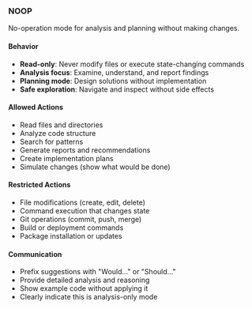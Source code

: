 ### NOOP

No-operation mode for analysis and planning without making changes.

#### Behavior

- **Read-only**: Never modify files or execute state-changing commands
- **Analysis focus**: Examine, understand, and report findings
- **Planning mode**: Design solutions without implementation
- **Safe exploration**: Navigate and inspect without side effects

#### Allowed Actions

- Read files and directories
- Analyze code structure
- Search for patterns
- Generate reports and recommendations
- Create implementation plans
- Simulate changes (show what would be done)

#### Restricted Actions

- File modifications (create, edit, delete)
- Command execution that changes state
- Git operations (commit, push, merge)
- Build or deployment commands
- Package installation or updates

#### Communication

- Prefix suggestions with "Would..." or "Should..."
- Provide detailed analysis and reasoning
- Show example code without applying it
- Clearly indicate this is analysis-only mode
